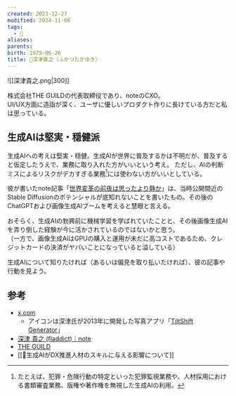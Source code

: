 ```yaml
---
created: 2023-12-27
modified: 2024-11-08
tags:
  - 👤
aliases: 
parents: 
birth: 1979-06-26
title: 👤深津貴之（ふかつたかゆき）
---
```

![[深津貴之.png|300]]

株式会社THE GUILDの代表取締役であり、noteのCXO。  
UI/UX方面に造詣が深く、ユーザに優しいプロダクト作りに長けている方だと私は思っている。

## 生成AIは堅実・穏健派
生成AIへの考えは堅実・穏健。生成AIが世界に普及するかは不明だが、普及すると仮定したうえで、業務に取り入れた方がいいという考え。
ただし、AIの判断ミスによるリスクがデカすぎる業務[^risk]には使わない方がいいとしている。

[^risk]: たとえば、犯罪・危険行動の特定といった犯罪監視業務や、人材採用における書類審査業務、版権や著作権を無視した生成AIの利用。

彼が書いたnote記事「[世界変革の前夜は思ったより静か](https://note.com/fladdict/n/n13c1413c40de)」は、当時公開間近のStable Diffusionのポテンシャルが底知れないことを書いたもの。その後のChatGPTおよび画像生成AIブームを考えると慧眼と言える。

おそらく、生成AIの勃興前に機械学習を学ばれていたことと、その後画像生成AIを弄り倒した経験が今に活かされているのではないかと思う。  
（一方で、画像生成AIはGPUの購入と運用が未だに高コストであるため、クレジットカードの決済がヤバいことになっていると溢している）

生成AIについて知りたければ（あるいは偏見を取り払いたければ）、彼の記事や行動を見よう。

## 参考
- [x.com](https://x.com/fladdict)
	- アイコンは深津氏が2013年に開発した写真アプリ「[TiltShift Generator](https://dc.watch.impress.co.jp/docs/review/app/599128.html)」
- [深津 貴之 (fladdict)｜note](https://note.com/fladdict)
- [THE GUILD](https://theguild.jp/)
- [[📑生成AIがDX推進人材のスキルに与える影響について]]